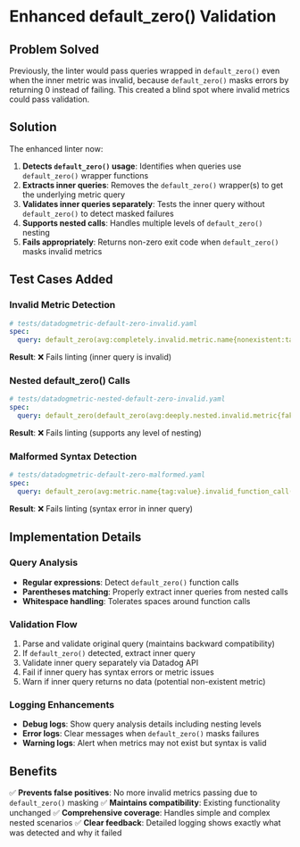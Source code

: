 # Enhanced default_zero() Validation

## Problem Solved

Previously, the linter would pass queries wrapped in `default_zero()` even when the inner metric was invalid, because `default_zero()` masks errors by returning 0 instead of failing. This created a blind spot where invalid metrics could pass validation.

## Solution

The enhanced linter now:

1. **Detects `default_zero()` usage**: Identifies when queries use `default_zero()` wrapper functions
2. **Extracts inner queries**: Removes the `default_zero()` wrapper(s) to get the underlying metric query
3. **Validates inner queries separately**: Tests the inner query without `default_zero()` to detect masked failures
4. **Supports nested calls**: Handles multiple levels of `default_zero()` nesting
5. **Fails appropriately**: Returns non-zero exit code when `default_zero()` masks invalid metrics

## Test Cases Added

### Invalid Metric Detection
```yaml
# tests/datadogmetric-default-zero-invalid.yaml
spec:
  query: default_zero(avg:completely.invalid.metric.name{nonexistent:tag,invalid:filter})
```
**Result**: ❌ Fails linting (inner query is invalid)

### Nested default_zero() Calls
```yaml  
# tests/datadogmetric-nested-default-zero-invalid.yaml
spec:
  query: default_zero(default_zero(avg:deeply.nested.invalid.metric{fake:tag}))
```
**Result**: ❌ Fails linting (supports any level of nesting)

### Malformed Syntax Detection
```yaml
# tests/datadogmetric-default-zero-malformed.yaml  
spec:
  query: default_zero(avg:metric.name{tag:value}.invalid_function_call())
```
**Result**: ❌ Fails linting (syntax error in inner query)

## Implementation Details

### Query Analysis
- **Regular expressions**: Detect `default_zero()` function calls
- **Parentheses matching**: Properly extract inner queries from nested calls
- **Whitespace handling**: Tolerates spaces around function calls

### Validation Flow
1. Parse and validate original query (maintains backward compatibility)
2. If `default_zero()` detected, extract inner query
3. Validate inner query separately via Datadog API
4. Fail if inner query has syntax errors or metric issues
5. Warn if inner query returns no data (potential non-existent metric)

### Logging Enhancements
- **Debug logs**: Show query analysis details including nesting levels
- **Error logs**: Clear messages when `default_zero()` masks failures  
- **Warning logs**: Alert when metrics may not exist but syntax is valid

## Benefits

✅ **Prevents false positives**: No more invalid metrics passing due to `default_zero()` masking
✅ **Maintains compatibility**: Existing functionality unchanged
✅ **Comprehensive coverage**: Handles simple and complex nested scenarios
✅ **Clear feedback**: Detailed logging shows exactly what was detected and why it failed